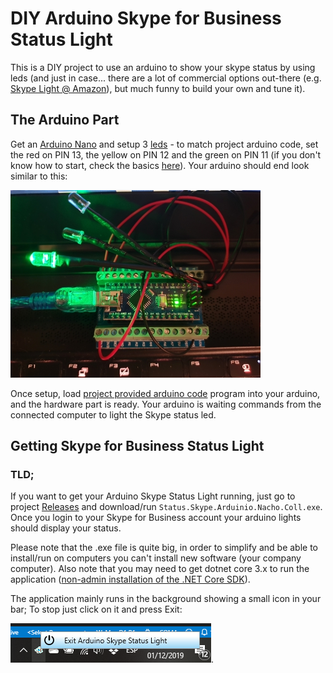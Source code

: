 # DIY Arduino Skype for Business Status Light

This is a DIY project to use an arduino to show your skype status by using leds (and just in case... there are a lot of commercial options out-there (e.g. [Skype Light @ Amazon](https://www.amazon.com/Plenom-Busylight-UC-Alpha-Indicator/dp/B009ERB6WG/ref=sr_1_1?keywords=Plenom&qid=1575217790&sr=8-1)), but much funny to build your own and tune it).

## The Arduino Part

Get an [Arduino Nano](https://www.amazon.com/LAFVIN-Board-ATmega328P-Micro-Controller-Arduino/dp/B07G99NNXL/ref=sxin_2_ac_d_rm) and setup 3 [leds](https://www.amazon.com/Haobase-50pcs-Mixed-Colour-Wired/dp/B01DZIRPM4) - to match project arduino code, set the red on PIN 13, the yellow on PIN 12 and the green on PIN 11 (if you don't know how to start, check the basics [here](https://create.arduino.cc/projecthub/glowascii/led-blinkies-arduino-basics-9a1bbb?ref=tag&ref_id=beginner&offset=5)).
 Your arduino should end look similar to this:

![3 leds Arduinio](./assets/3-leds-arduino.jpg)

Once setup, load [project provided arduino code](./src/Arduino/Arduino.ino) program into your arduino, and the hardware part is ready. Your arduino is waiting commands from the connected computer to light the Skype status led.

## Getting Skype for Business Status Light

### TLD;

If you want to get your Arduino Skype Status Light running, just go to project [Releases](https://github.com/NachoColl/arduino-skype-status-light/releases) and download/run ```Status.Skype.Arduinio.Nacho.Coll.exe```. Once you login to your Skype for Business account your arduino lights should display your status.

Please note that the .exe file is quite big, in order to simplify and be able to install/run on computers you can't install new software (your company computer). Also note that you may need to get dotnet core 3.x to run the application ([non-admin installation of the .NET Core SDK](https://docs.microsoft.com/en-us/dotnet/core/tools/dotnet-install-script)).

The application mainly runs in the background showing a small icon in your bar; To stop just click on it and press Exit:

![3 leds Arduinio](./assets/tray-icon.PNG).






